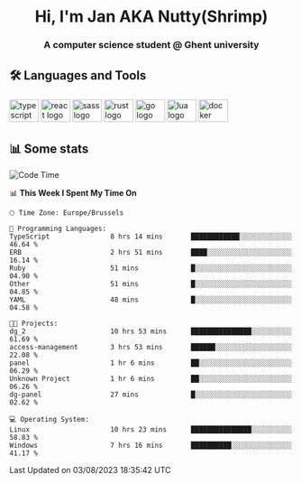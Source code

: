 <h1 align="center">Hi, I'm Jan AKA Nutty(Shrimp)</h1>
<h3 align="center">A computer science student @ Ghent university</h3>

<h2 align="left">🛠️ Languages and Tools</h2>

###

<div align="left">
  <img src="https://cdn.jsdelivr.net/gh/devicons/devicon/icons/typescript/typescript-original.svg" height="40" width="52" alt="typescript logo"  />
  <img src="https://cdn.jsdelivr.net/gh/devicons/devicon/icons/react/react-original.svg" height="40" width="52" alt="react logo"  />
  <img src="https://cdn.jsdelivr.net/gh/devicons/devicon/icons/sass/sass-original.svg" height="40" width="52" alt="sass logo"  />
  <img src="https://cdn.jsdelivr.net/gh/devicons/devicon/icons/rust/rust-plain.svg" height="40" width="52" alt="rust logo"  />
  <img src="https://cdn.jsdelivr.net/gh/devicons/devicon/icons/go/go-original.svg" height="40" width="52" alt="go logo"  />
  <img src="https://cdn.jsdelivr.net/gh/devicons/devicon/icons/lua/lua-original.svg" height="40" width="52" alt="lua logo"  />
  <img src="https://cdn.jsdelivr.net/gh/devicons/devicon/icons/docker/docker-original.svg" height="40" width="52" alt="docker logo"  />
</div>

<h2>📊 Some stats</h2>

<!--START_SECTION:waka-->
![Code Time](http://img.shields.io/badge/Code%20Time-3%2C464%20hrs%2025%20mins-blue)

📊 **This Week I Spent My Time On** 

```text
🕑︎ Time Zone: Europe/Brussels

💬 Programming Languages: 
TypeScript               8 hrs 14 mins       ████████████░░░░░░░░░░░░░   46.64 % 
ERB                      2 hrs 51 mins       ████░░░░░░░░░░░░░░░░░░░░░   16.14 % 
Ruby                     51 mins             █░░░░░░░░░░░░░░░░░░░░░░░░   04.90 % 
Other                    51 mins             █░░░░░░░░░░░░░░░░░░░░░░░░   04.85 % 
YAML                     48 mins             █░░░░░░░░░░░░░░░░░░░░░░░░   04.58 % 

🐱‍💻 Projects: 
dg_2                     10 hrs 53 mins      ███████████████░░░░░░░░░░   61.69 % 
access-management        3 hrs 53 mins       ██████░░░░░░░░░░░░░░░░░░░   22.08 % 
panel                    1 hr 6 mins         ██░░░░░░░░░░░░░░░░░░░░░░░   06.29 % 
Unknown Project          1 hr 6 mins         ██░░░░░░░░░░░░░░░░░░░░░░░   06.26 % 
dg-panel                 27 mins             █░░░░░░░░░░░░░░░░░░░░░░░░   02.62 % 

💻 Operating System: 
Linux                    10 hrs 23 mins      ███████████████░░░░░░░░░░   58.83 % 
Windows                  7 hrs 16 mins       ██████████░░░░░░░░░░░░░░░   41.17 % 
```


 Last Updated on 03/08/2023 18:35:42 UTC
<!--END_SECTION:waka-->
